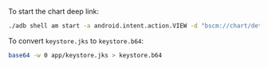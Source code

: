 To start the chart deep link:
```bash
./adb shell am start -a android.intent.action.VIEW -d "bscm://chart/details/8d3d2eb4-5218-48af-ae33-a73413889353" com.meninocoiso.bscm
```

To convert `keystore.jks` to `keystore.b64`:
```bash
base64 -w 0 app/keystore.jks > keystore.b64
```